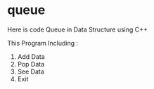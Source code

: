# queue
Here is code Queue in Data Structure using C++

This Program Including :

1. Add Data
2. Pop Data
3. See Data
4. Exit

